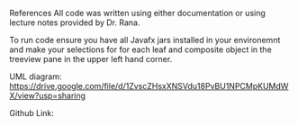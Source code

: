 References
All code was written using either documentation or using lecture notes provided by Dr. Rana.

To run code ensure you have all Javafx jars installed in your environemnt and make your selections for for each 
leaf and composite object in the treeview pane in the upper left hand corner.

UML diagram: https://drive.google.com/file/d/1ZvscZHsxXNSVdu18PvBU1NPCMpKUMdWX/view?usp=sharing

Github Link: 
